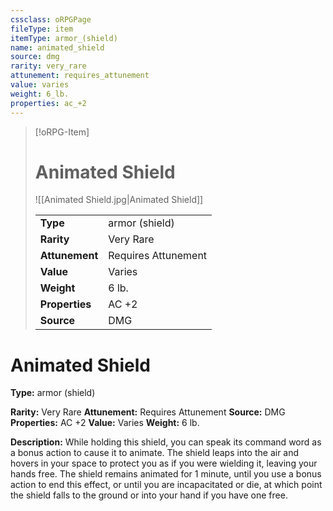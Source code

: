 ```yaml
---
cssclass: oRPGPage
fileType: item
itemType: armor_(shield)
name: animated_shield
source: dmg
rarity: very_rare
attunement: requires_attunement
value: varies
weight: 6_lb.
properties: ac_+2
---
```

> [!oRPG-Item]
> # Animated Shield
> ![[Animated Shield.jpg|Animated Shield]]
>
> |  |   |
> |:--|---|
> |**Type** | armor (shield) |
> |**Rarity** | Very Rare |
> | **Attunement** | Requires Attunement |
> | **Value** | Varies |
>  | **Weight**| 6 lb. |
>  |**Properties** | AC +2 |
> | **Source** | DMG |

#  Animated Shield
**Type:** armor (shield)

**Rarity:** Very Rare
**Attunement:** Requires Attunement
**Source:** DMG
**Properties:** AC +2
**Value:** Varies
**Weight:** 6 lb.

**Description:** While holding this shield, you can speak its command word as a bonus action to cause it to animate. The shield leaps into the air and hovers in your space to protect you as if you were wielding it, leaving your hands free. The shield remains animated for 1 minute, until you use a bonus action to end this effect, or until you are incapacitated or die, at which point the shield falls to the ground or into your hand if you have one free.


